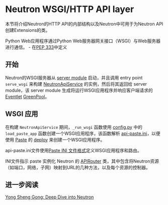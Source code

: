 # Neutron WSGI/HTTP API layer

本节将介绍Neutron的HTTP API的内部结构以及Neutron中可用于为Neutron API创建Extensions的类。

Python Web应用程序通过Python Web服务器网关接口（WSGI）与Web服务器进行通信。 - 在[PEP 333](http://legacy.python.org/dev/peps/pep-0333/)中定义

## 开始

Neutron的WSGI服务器从 [server module](http://git.openstack.org/cgit/openstack/neutron/tree/neutron/server/__init__.py) 启动，并且调用 entry point `serve_wsgi` 来构建 [NeutronApiService](http://git.openstack.org/cgit/openstack/neutron/tree/neutron/service.py) 的实例，然后将其返回给 server module，该 server module 生成将运行WSGI应用程序并响应客户端请求的 [Eventlet](http://eventlet.net/) [GreenPool](http://eventlet.net/doc/modules/greenpool.html)。

## WSGI 应用

在构建 `NeutronApiService` 期间，`_run_wsgi` 函数使用 [config.py](http://git.openstack.org/cgit/openstack/neutron/tree/neutron/common/config.py) 中的 `load_paste_app` 函数创建一个WSGI应用程序，该函数解析 [api-paste.ini](http://git.openstack.org/cgit/openstack/neutron/tree/etc/api-paste.ini)，以便使用 [Paste](http://pythonpaste.org/) 的 [deploy](http://pythonpaste.org/deploy/) 来创建一个WSGI应用程序。

api-paste.ini文件使用[Paste INI 文件格式](http://pythonpaste.org/deploy/#applications)定义WSGI应用程序和路由。

INI文件指示 paste 实例化 Neutron 的 [APIRouter](http://git.openstack.org/cgit/openstack/neutron/tree/neutron/api/v2/router.py) 类，其中包含将Neutron资源（如端口，网络，子网）映射到URL的几种方法，以及每个资源的控制器。

## 进一步阅读

[Yong Sheng Gong: Deep Dive into Neutron](http://www.slideshare.net/gongys2004/inside-neutron-2)